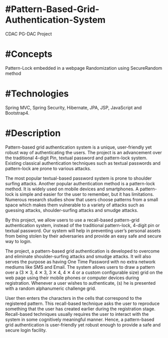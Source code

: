# #Pattern-Based-Grid-Authentication-System
CDAC PG-DAC Project

# #Concepts
Pattern-Lock embedded in a webpage
Randomization using SecureRandom method

# #Technologies
Spring MVC, Spring Security, Hibernate, JPA, JSP, JavaScript and Bootstrap4.

# #Description
Pattern-based grid authentication system is a unique, user-friendly yet robust way of authenticating the users. The project is an advancement over the traditional 4-digit Pin, textual password and pattern-lock system. Existing classical authentication techniques such as textual passwords and pattern-lock are prone to various attacks. 

The most popular textual-based password system is prone to shoulder surfing attacks. Another popular authentication method is a pattern-lock method. It is widely used on mobile devices and smartphones. A pattern-lock is simple and easier for the user to remember, but it has limitations. Numerous research studies show that users choose patterns from a small space which makes them vulnerable to a variety of attacks such as guessing attacks, shoulder-surfing attacks and smudge attacks.

By this project, we allow users to use a recall-based pattern-grid authentication system, instead of the traditional pattern-lock, 4-digit pin or textual password. Our system will help in preventing user’s personal assets from being stolen by their adversaries and provide an easy safe and secure way to login.

The project, a pattern-based grid authentication is developed to overcome and eliminate shoulder-surfing attacks and smudge attacks. It will also serves the purpose as having One Time Password with no extra network mediums like SMS and Email. The system allows users to draw a pattern over a (3 ✕ 3, 4 ✕ 3, 3 ✕ 4, 4 ✕ 4 or a custom configurable size) grid on the web page using their mobile phones or computer devices during registration. Whenever a user wishes to authenticate, (s) he is presented with a random alphanumeric challenge grid.

User then enters the characters in the cells that correspond to the registered pattern. This recall-based technique asks the user to reproduce something that the user has created earlier during the registration stage. Recall-based techniques usually requires the user to interact with the system in some cognitively meaningful manner. Hence, a pattern-based grid authentication is user-friendly yet robust enough to provide a safe and secure login facility.
